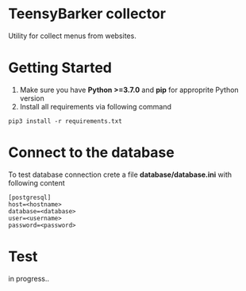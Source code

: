 ﻿# TeensyBarker collector

Utility for collect menus from websites.


# Getting Started

1. Make sure you have **Python >=3.7.0** and **pip** for approprite Python version
2. Install all requirements via following command
```
pip3 install -r requirements.txt
```

# Connect to the database

To test database connection crete a file **database/database.ini** with following content
```
[postgresql]
host=<hostname>
database=<database>
user=<username>
password=<password>
```

# Test

in progress..